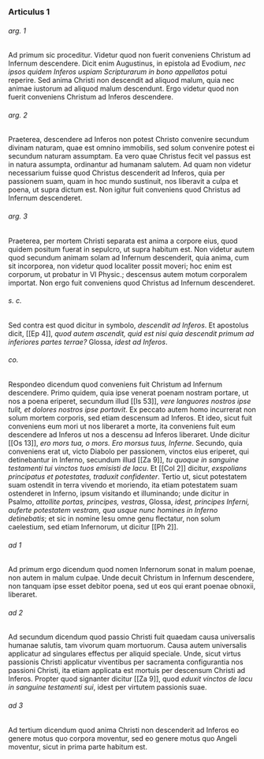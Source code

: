 ### Articulus 1

###### arg. 1
Ad primum sic proceditur. Videtur quod non fuerit conveniens Christum ad Infernum descendere. Dicit enim Augustinus, in epistola ad Evodium, *nec ipsos quidem Inferos uspiam Scripturarum in bono appellatos* potui reperire. Sed anima Christi non descendit ad aliquod malum, quia nec animae iustorum ad aliquod malum descendunt. Ergo videtur quod non fuerit conveniens Christum ad Inferos descendere.

###### arg. 2
Praeterea, descendere ad Inferos non potest Christo convenire secundum divinam naturam, quae est omnino immobilis, sed solum convenire potest ei secundum naturam assumptam. Ea vero quae Christus fecit vel passus est in natura assumpta, ordinantur ad humanam salutem. Ad quam non videtur necessarium fuisse quod Christus descenderit ad Inferos, quia per passionem suam, quam in hoc mundo sustinuit, nos liberavit a culpa et poena, ut supra dictum est. Non igitur fuit conveniens quod Christus ad Infernum descenderet.

###### arg. 3
Praeterea, per mortem Christi separata est anima a corpore eius, quod quidem positum fuerat in sepulcro, ut supra habitum est. Non videtur autem quod secundum animam solam ad Infernum descenderit, quia anima, cum sit incorporea, non videtur quod localiter possit moveri; hoc enim est corporum, ut probatur in VI Physic.; descensus autem motum corporalem importat. Non ergo fuit conveniens quod Christus ad Infernum descenderet.

###### s. c.
Sed contra est quod dicitur in symbolo, *descendit ad Inferos*. Et apostolus dicit, [[Ep 4]], *quod autem ascendit, quid est nisi quia descendit primum ad inferiores partes terrae?* Glossa, *idest ad Inferos*.

###### co.
Respondeo dicendum quod conveniens fuit Christum ad Infernum descendere. Primo quidem, quia ipse venerat poenam nostram portare, ut nos a poena eriperet, secundum illud [[Is 53]], *vere languores nostros ipse tulit, et dolores nostros ipse portavit*. Ex peccato autem homo incurrerat non solum mortem corporis, sed etiam descensum ad Inferos. Et ideo, sicut fuit conveniens eum mori ut nos liberaret a morte, ita conveniens fuit eum descendere ad Inferos ut nos a descensu ad Inferos liberaret. Unde dicitur [[Os 13]], *ero mors tua, o mors. Ero morsus tuus, Inferne*. Secundo, quia conveniens erat ut, victo Diabolo per passionem, vinctos eius eriperet, qui detinebantur in Inferno, secundum illud [[Za 9]], *tu quoque in sanguine testamenti tui vinctos tuos emisisti de lacu*. Et [[Col 2]] dicitur, *exspolians principatus et potestates, traduxit confidenter*. Tertio ut, sicut potestatem suam ostendit in terra vivendo et moriendo, ita etiam potestatem suam ostenderet in Inferno, ipsum visitando et illuminando; unde dicitur in Psalmo, *attollite portas, principes, vestras*, Glossa, *idest, principes Inferni, auferte potestatem vestram, qua usque nunc homines in Inferno detinebatis*; et sic in nomine Iesu omne genu flectatur, non solum caelestium, sed etiam Infernorum, ut dicitur [[Ph 2]].

###### ad 1
Ad primum ergo dicendum quod nomen Infernorum sonat in malum poenae, non autem in malum culpae. Unde decuit Christum in Infernum descendere, non tanquam ipse esset debitor poena, sed ut eos qui erant poenae obnoxii, liberaret.

###### ad 2
Ad secundum dicendum quod passio Christi fuit quaedam causa universalis humanae salutis, tam vivorum quam mortuorum. Causa autem universalis applicatur ad singulares effectus per aliquid speciale. Unde, sicut virtus passionis Christi applicatur viventibus per sacramenta configurantia nos passioni Christi, ita etiam applicata est mortuis per descensum Christi ad Inferos. Propter quod signanter dicitur [[Za 9]], quod *eduxit vinctos de lacu in sanguine testamenti sui*, idest per virtutem passionis suae.

###### ad 3
Ad tertium dicendum quod anima Christi non descenderit ad Inferos eo genere motus quo corpora moventur, sed eo genere motus quo Angeli moventur, sicut in prima parte habitum est.

